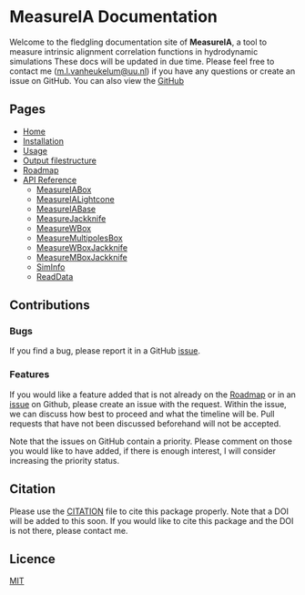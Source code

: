 # MeasureIA Documentation

Welcome to the fledgling documentation site of **MeasureIA**, a tool to measure intrinsic alignment correlation
functions in hydrodynamic simulations
These docs will be updated in due time.
Please feel free to contact me (m.l.vanheukelum@uu.nl) if you have any questions or create an issue on GitHub.
You can also view the [GitHub](https://github.com/MarloesvL/measure_IA)

## Pages

<ul>
  <li><a href="/">Home</a></li>
  <li><a href="/installation/">Installation</a></li>
  <li><a href="/usage/">Usage</a></li>
  <li><a href="/output_structure/">Output filestructure</a></li>
  <li><a href="/roadmap/">Roadmap</a></li>
  <li>
    <a href="/api/">API Reference</a>
    <ul>
      <li><a href="/api/measureIABox/">MeasureIABox</a></li>
      <li><a href="/api/measureIALightcone/">MeasureIALightcone</a></li>
      <li><a href="/api/MeasureIABase/">MeasureIABase</a></li>
      <li><a href="/api/MeasureJackknife/">MeasureJackknife</a></li>
      <li><a href="/api/MeasureWBox/">MeasureWBox</a></li>
      <li><a href="/api/MeasureMBox/">MeasureMultipolesBox</a></li>
      <li><a href="/api/MeasureWBoxJackknife/">MeasureWBoxJackknife</a></li>
      <li><a href="/api/MeasureMBoxJackknife/">MeasureMBoxJackknife</a></li>
      <li><a href="/api/SimInfo/">SimInfo</a></li>
      <li><a href="/api/ReadData/">ReadData</a></li>
    </ul>
  </li>
</ul>

## Contributions
### Bugs

If you find a bug, please report it in a GitHub [issue](https://github.com/MarloesvL/measure_IA/issues).

### Features

If you would like a feature added that is not already on the [Roadmap](roadmap.md) or in an
[issue](https://github.com/MarloesvL/measure_IA/issues) on Github,
please create an issue with the request.
Within the issue, we can discuss how best to proceed and what the timeline will be. 
Pull requests that have not been discussed beforehand will not be accepted.

Note that the issues on GitHub contain a priority. Please comment on those you would like to have added, if there is 
enough interest, I will consider increasing the priority status.

## Citation

Please use the [CITATION](https://github.com/MarloesvL/measure_IA/blob/main/CITATION.cff) file to cite this package 
properly. Note that a DOI will be added to this soon. If you would like to cite this package and the DOI is not there,
please contact me.

## Licence
[MIT](https://choosealicense.com/licenses/mit/)